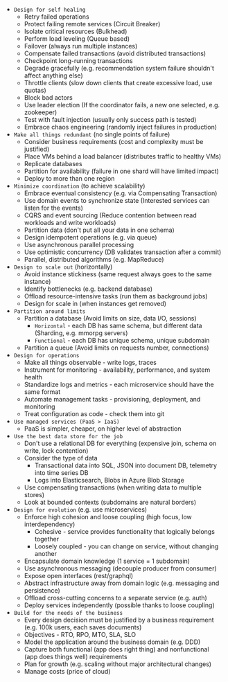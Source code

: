 * `Design for self healing`
    * Retry failed operations
    * Protect failing remote services (Circuit Breaker)
    * Isolate critical resources (Bulkhead)
    * Perform load leveling (Queue based)
    * Failover (always run multiple instances)
    * Compensate failed transactions (avoid distributed transactions)
    * Checkpoint long-running transactions
    * Degrade gracefully (e.g. recommendation system failure shouldn't affect anything else)
    * Throttle clients (slow down clients that create excessive load, use quotas)
    * Block bad actors
    * Use leader election (If the coordinator fails, a new one selected, e.g. zookeeper)
    * Test with fault injection (usually only success path is tested)
    * Embrace chaos engineering (randomly inject failures in production)
* `Make all things redundant` (no single points of failure)
    * Consider business requirements (cost and complexity must be justified)
    * Place VMs behind a load balancer (distributes traffic to healthy VMs)
    * Replicate databases
    * Partition for availability (failure in one shard will have limited impact)
    * Deploy to more than one region
* `Minimize coordination` (to achieve scalability)
    * Embrace eventual consistency (e.g. via Compensating Transaction)
    * Use domain events to synchronize state (Interested services can listen for the events)
    * CQRS and event sourcing (Reduce contention between read workloads and write workloads)
    * Partition data (don't put all your data in one schema)
    * Design idempotent operations (e.g. via queue)
    * Use asynchronous parallel processing
    * Use optimistic concurrency (DB validates transaction after a commit)
    * Parallel, distributed algorithms (e.g. MapReduce)
* `Design to scale out` (horizontally)
    * Avoid instance stickiness (same request always goes to the same instance)
    * Identify bottlenecks (e.g. backend database)
    * Offload resource-intensive tasks (run them as background jobs)
    * Design for scale in (when instances get removed)
* `Partition around limits`
    * Partition a database (Avoid limits on size, data I/O, sessions)
        * `Horizontal` - each DB has same schema, but different data (Sharding, e.g. mmorpg servers)
        * `Functional` - each DB has unique schema, unique subdomain
    * Partition a queue (Avoid limits on requests number, connections)
* `Design for operations`
    * Make all things observable - write logs, traces
    * Instrument for monitoring - availability, performance, and system health
    * Standardize logs and metrics - each microservice should have the same format
    * Automate management tasks - provisioning, deployment, and monitoring
    * Treat configuration as code - check them into git
* `Use managed services (PaaS > IaaS)`
    * PaaS is simpler, cheaper, on higher level of abstraction
* `Use the best data store for the job`
    * Don't use a relational DB for everything (expensive join, schema on write, lock contention)
    * Consider the type of data 
        * Transactional data into SQL, JSON into document DB, telemetry into time series DB
        * Logs into Elasticsearch, Blobs in Azure Blob Storage
    * Use compensating transactions (when writing data to multiple stores)
    * Look at bounded contexts (subdomains are natural borders)
* `Design for evolution` (e.g. use microservices)
    * Enforce high cohesion and loose coupling (high focus, low interdependency)
        * Cohesive - service provides functionality that logically belongs together
        * Loosely coupled - you can change on service, without changing another
    * Encapsulate domain knowledge (1 service = 1 subdomain)
    * Use asynchronous messaging (decouple producer from consumer)
    * Expose open interfaces (rest/graphql)
    * Abstract infrastructure away from domain logic (e.g. messaging and persistence)
    * Offload cross-cutting concerns to a separate service (e.g. auth)
    * Deploy services independently (possible thanks to loose coupling)
* `Build for the needs of the business`
    * Every design decision must be justified by a business requirement (e.g. 100k users, each saves documents)
    * Objectives - RTO, RPO, MTO, SLA, SLO
    * Model the application around the business domain (e.g. DDD)
    * Capture both functional (app does right thing) and nonfunctional (app does things well) requirements
    * Plan for growth (e.g. scaling without major architectural changes)
    * Manage costs (price of cloud)